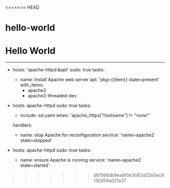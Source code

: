 <<<<<<< HEAD
# hello-world
Hello World
=======

---
- hosts: 'apache-httpd:&apt'
  sudo: true
  tasks:

    - name: Install Apache web server
      apt: 'pkg={{item}} state=present'
      with_items:
        - apache2
        - apache2-threaded-dev

- hosts: apache-httpd
  sudo: true
  tasks:

    - include: ssl.yaml
      when: 'apache_https["hostname"] != "none"'

  handlers:
    - name: stop Apache for reconfiguration
      service: 'name=apache2 state=stopped'

- hosts: apache-httpd
  sudo: true
  tasks:
    - name: ensure Apache is running
      service: 'name=apache2 state=started'
>>>>>>> d61566db9ea8f0e3062d32e5ec8132d54a021a37
